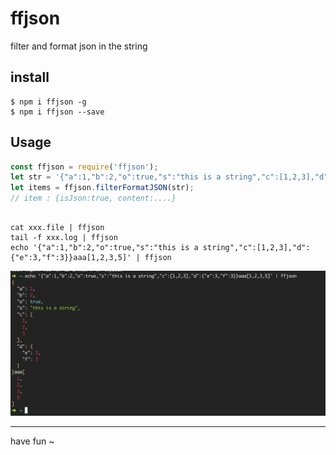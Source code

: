 # ffjson

filter and format json in the string

## install

```shell
$ npm i ffjson -g
$ npm i ffjson --save

```

## Usage


```javascript
const ffjson = require('ffjson');
let str = '{"a":1,"b":2,"o":true,"s":"this is a string","c":[1,2,3],"d":{"e":3,"f":3}}aaa[1,2,3,5]'
let items = ffjson.filterFormatJSON(str);
// item : {isJson:true, content:....}

```



```shell

cat xxx.file | ffjson
tail -f xxx.log | ffjson
echo '{"a":1,"b":2,"o":true,"s":"this is a string","c":[1,2,3],"d":{"e":3,"f":3}}aaa[1,2,3,5]' | ffjson

```

![](./tests/preview.png)

-------
have fun ~